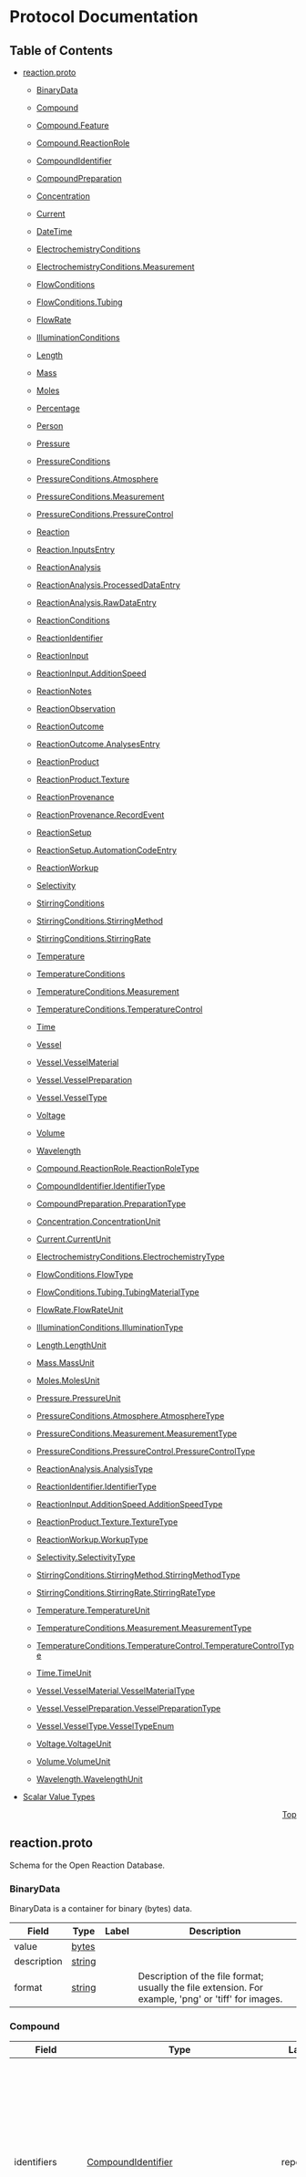 # Protocol Documentation
<a name="top"></a>

## Table of Contents

- [reaction.proto](#reaction.proto)
    - [BinaryData](#ord.BinaryData)
    - [Compound](#ord.Compound)
    - [Compound.Feature](#ord.Compound.Feature)
    - [Compound.ReactionRole](#ord.Compound.ReactionRole)
    - [CompoundIdentifier](#ord.CompoundIdentifier)
    - [CompoundPreparation](#ord.CompoundPreparation)
    - [Concentration](#ord.Concentration)
    - [Current](#ord.Current)
    - [DateTime](#ord.DateTime)
    - [ElectrochemistryConditions](#ord.ElectrochemistryConditions)
    - [ElectrochemistryConditions.Measurement](#ord.ElectrochemistryConditions.Measurement)
    - [FlowConditions](#ord.FlowConditions)
    - [FlowConditions.Tubing](#ord.FlowConditions.Tubing)
    - [FlowRate](#ord.FlowRate)
    - [IlluminationConditions](#ord.IlluminationConditions)
    - [Length](#ord.Length)
    - [Mass](#ord.Mass)
    - [Moles](#ord.Moles)
    - [Percentage](#ord.Percentage)
    - [Person](#ord.Person)
    - [Pressure](#ord.Pressure)
    - [PressureConditions](#ord.PressureConditions)
    - [PressureConditions.Atmosphere](#ord.PressureConditions.Atmosphere)
    - [PressureConditions.Measurement](#ord.PressureConditions.Measurement)
    - [PressureConditions.PressureControl](#ord.PressureConditions.PressureControl)
    - [Reaction](#ord.Reaction)
    - [Reaction.InputsEntry](#ord.Reaction.InputsEntry)
    - [ReactionAnalysis](#ord.ReactionAnalysis)
    - [ReactionAnalysis.ProcessedDataEntry](#ord.ReactionAnalysis.ProcessedDataEntry)
    - [ReactionAnalysis.RawDataEntry](#ord.ReactionAnalysis.RawDataEntry)
    - [ReactionConditions](#ord.ReactionConditions)
    - [ReactionIdentifier](#ord.ReactionIdentifier)
    - [ReactionInput](#ord.ReactionInput)
    - [ReactionInput.AdditionSpeed](#ord.ReactionInput.AdditionSpeed)
    - [ReactionNotes](#ord.ReactionNotes)
    - [ReactionObservation](#ord.ReactionObservation)
    - [ReactionOutcome](#ord.ReactionOutcome)
    - [ReactionOutcome.AnalysesEntry](#ord.ReactionOutcome.AnalysesEntry)
    - [ReactionProduct](#ord.ReactionProduct)
    - [ReactionProduct.Texture](#ord.ReactionProduct.Texture)
    - [ReactionProvenance](#ord.ReactionProvenance)
    - [ReactionProvenance.RecordEvent](#ord.ReactionProvenance.RecordEvent)
    - [ReactionSetup](#ord.ReactionSetup)
    - [ReactionSetup.AutomationCodeEntry](#ord.ReactionSetup.AutomationCodeEntry)
    - [ReactionWorkup](#ord.ReactionWorkup)
    - [Selectivity](#ord.Selectivity)
    - [StirringConditions](#ord.StirringConditions)
    - [StirringConditions.StirringMethod](#ord.StirringConditions.StirringMethod)
    - [StirringConditions.StirringRate](#ord.StirringConditions.StirringRate)
    - [Temperature](#ord.Temperature)
    - [TemperatureConditions](#ord.TemperatureConditions)
    - [TemperatureConditions.Measurement](#ord.TemperatureConditions.Measurement)
    - [TemperatureConditions.TemperatureControl](#ord.TemperatureConditions.TemperatureControl)
    - [Time](#ord.Time)
    - [Vessel](#ord.Vessel)
    - [Vessel.VesselMaterial](#ord.Vessel.VesselMaterial)
    - [Vessel.VesselPreparation](#ord.Vessel.VesselPreparation)
    - [Vessel.VesselType](#ord.Vessel.VesselType)
    - [Voltage](#ord.Voltage)
    - [Volume](#ord.Volume)
    - [Wavelength](#ord.Wavelength)
  
    - [Compound.ReactionRole.ReactionRoleType](#ord.Compound.ReactionRole.ReactionRoleType)
    - [CompoundIdentifier.IdentifierType](#ord.CompoundIdentifier.IdentifierType)
    - [CompoundPreparation.PreparationType](#ord.CompoundPreparation.PreparationType)
    - [Concentration.ConcentrationUnit](#ord.Concentration.ConcentrationUnit)
    - [Current.CurrentUnit](#ord.Current.CurrentUnit)
    - [ElectrochemistryConditions.ElectrochemistryType](#ord.ElectrochemistryConditions.ElectrochemistryType)
    - [FlowConditions.FlowType](#ord.FlowConditions.FlowType)
    - [FlowConditions.Tubing.TubingMaterialType](#ord.FlowConditions.Tubing.TubingMaterialType)
    - [FlowRate.FlowRateUnit](#ord.FlowRate.FlowRateUnit)
    - [IlluminationConditions.IlluminationType](#ord.IlluminationConditions.IlluminationType)
    - [Length.LengthUnit](#ord.Length.LengthUnit)
    - [Mass.MassUnit](#ord.Mass.MassUnit)
    - [Moles.MolesUnit](#ord.Moles.MolesUnit)
    - [Pressure.PressureUnit](#ord.Pressure.PressureUnit)
    - [PressureConditions.Atmosphere.AtmosphereType](#ord.PressureConditions.Atmosphere.AtmosphereType)
    - [PressureConditions.Measurement.MeasurementType](#ord.PressureConditions.Measurement.MeasurementType)
    - [PressureConditions.PressureControl.PressureControlType](#ord.PressureConditions.PressureControl.PressureControlType)
    - [ReactionAnalysis.AnalysisType](#ord.ReactionAnalysis.AnalysisType)
    - [ReactionIdentifier.IdentifierType](#ord.ReactionIdentifier.IdentifierType)
    - [ReactionInput.AdditionSpeed.AdditionSpeedType](#ord.ReactionInput.AdditionSpeed.AdditionSpeedType)
    - [ReactionProduct.Texture.TextureType](#ord.ReactionProduct.Texture.TextureType)
    - [ReactionWorkup.WorkupType](#ord.ReactionWorkup.WorkupType)
    - [Selectivity.SelectivityType](#ord.Selectivity.SelectivityType)
    - [StirringConditions.StirringMethod.StirringMethodType](#ord.StirringConditions.StirringMethod.StirringMethodType)
    - [StirringConditions.StirringRate.StirringRateType](#ord.StirringConditions.StirringRate.StirringRateType)
    - [Temperature.TemperatureUnit](#ord.Temperature.TemperatureUnit)
    - [TemperatureConditions.Measurement.MeasurementType](#ord.TemperatureConditions.Measurement.MeasurementType)
    - [TemperatureConditions.TemperatureControl.TemperatureControlType](#ord.TemperatureConditions.TemperatureControl.TemperatureControlType)
    - [Time.TimeUnit](#ord.Time.TimeUnit)
    - [Vessel.VesselMaterial.VesselMaterialType](#ord.Vessel.VesselMaterial.VesselMaterialType)
    - [Vessel.VesselPreparation.VesselPreparationType](#ord.Vessel.VesselPreparation.VesselPreparationType)
    - [Vessel.VesselType.VesselTypeEnum](#ord.Vessel.VesselType.VesselTypeEnum)
    - [Voltage.VoltageUnit](#ord.Voltage.VoltageUnit)
    - [Volume.VolumeUnit](#ord.Volume.VolumeUnit)
    - [Wavelength.WavelengthUnit](#ord.Wavelength.WavelengthUnit)
  
  
  

- [Scalar Value Types](#scalar-value-types)



<a name="reaction.proto"></a>
<p align="right"><a href="#top">Top</a></p>

## reaction.proto
Schema for the Open Reaction Database.


<a name="ord.BinaryData"></a>

### BinaryData
BinaryData is a container for binary (bytes) data.


| Field | Type | Label | Description |
| ----- | ---- | ----- | ----------- |
| value | [bytes](#bytes) |  |  |
| description | [string](#string) |  |  |
| format | [string](#string) |  | Description of the file format; usually the file extension. For example, &#39;png&#39; or &#39;tiff&#39; for images. |






<a name="ord.Compound"></a>

### Compound



| Field | Type | Label | Description |
| ----- | ---- | ----- | ----------- |
| identifiers | [CompoundIdentifier](#ord.CompoundIdentifier) | repeated | Set of identifiers used to uniquely define this compound. Solutions or mixed compounds should use the NAME identifier and list all constituent compounds in the &#34;components&#34; field. |
| mass | [Mass](#ord.Mass) |  |  |
| moles | [Moles](#ord.Moles) |  |  |
| volume | [Volume](#ord.Volume) |  |  |
| reaction_role | [Compound.ReactionRole.ReactionRoleType](#ord.Compound.ReactionRole.ReactionRoleType) |  |  |
| is_limiting | [bool](#bool) |  | Whether this species was intended to be a limiting reactant. |
| preparation | [CompoundPreparation](#ord.CompoundPreparation) |  |  |
| vendor_source | [string](#string) |  | Name of the vendor or supplier the compound was purchased from. |
| vendor_id | [string](#string) |  | Compound ID in the vendor database or catalog. |
| vendor_lot | [string](#string) |  | Batch/lot identification. |
| features | [Compound.Feature](#ord.Compound.Feature) | repeated |  |






<a name="ord.Compound.Feature"></a>

### Compound.Feature
Compounds can accommodate any number of features. These may include simple
properties of the compound (e.g., molecular weight), heuristic estimates
of physical properties (e.g., ClogP), optimized geometries (e.g., through
DFT), and calculated stereoselectronic descriptors.


| Field | Type | Label | Description |
| ----- | ---- | ----- | ----------- |
| name | [string](#string) |  |  |
| string_value | [string](#string) |  |  |
| float_value | [float](#float) |  |  |
| how_computed | [string](#string) |  |  |






<a name="ord.Compound.ReactionRole"></a>

### Compound.ReactionRole







<a name="ord.CompoundIdentifier"></a>

### CompoundIdentifier
Compound identifiers uniquely define a single (pure) chemical species.
While we encourage the use of SMILES strings, these do not work well in
all cases (e.g., handling tautomerism, axial chirality). Multiple
identifiers may be specified for a single compound to avoid ambiguity.
We discourage chemicals from being defined only by a name. For compounds
that are prepared or isolated as salts, the identifier should include
specification of which salt.


| Field | Type | Label | Description |
| ----- | ---- | ----- | ----------- |
| type | [CompoundIdentifier.IdentifierType](#ord.CompoundIdentifier.IdentifierType) |  |  |
| details | [string](#string) |  |  |
| value | [string](#string) |  |  |
| bytes_value | [bytes](#bytes) |  |  |






<a name="ord.CompoundPreparation"></a>

### CompoundPreparation
Compounds may undergo additional preparation before being used in a
reaction after being received from a supplier or vendor. We encourage
the use of the &#39;preparation&#39; enum when possible, even if the description
is an oversimplification of the full procedure, which can be described
in the &#39;details&#39; field.


| Field | Type | Label | Description |
| ----- | ---- | ----- | ----------- |
| type | [CompoundPreparation.PreparationType](#ord.CompoundPreparation.PreparationType) |  |  |
| details | [string](#string) |  | Full description of how the received compound was prepared. |






<a name="ord.Concentration"></a>

### Concentration



| Field | Type | Label | Description |
| ----- | ---- | ----- | ----------- |
| value | [float](#float) |  |  |
| precision | [float](#float) |  | Precision of the measurement (with the same units as `value`). |
| units | [Concentration.ConcentrationUnit](#ord.Concentration.ConcentrationUnit) |  |  |






<a name="ord.Current"></a>

### Current



| Field | Type | Label | Description |
| ----- | ---- | ----- | ----------- |
| value | [float](#float) |  |  |
| precision | [float](#float) |  | Precision of the measurement (with the same units as `value`). |
| units | [Current.CurrentUnit](#ord.Current.CurrentUnit) |  |  |






<a name="ord.DateTime"></a>

### DateTime
TODO(ccoley): If we want the DateTime to be a string that we parse as
needed, should it simply be &#34;string datetime&#34; when used? Or is there any 
benefit to having a separate message type that could be changed in the 
future if needed?


| Field | Type | Label | Description |
| ----- | ---- | ----- | ----------- |
| value | [string](#string) |  |  |






<a name="ord.ElectrochemistryConditions"></a>

### ElectrochemistryConditions



| Field | Type | Label | Description |
| ----- | ---- | ----- | ----------- |
| type | [ElectrochemistryConditions.ElectrochemistryType](#ord.ElectrochemistryConditions.ElectrochemistryType) |  |  |
| details | [string](#string) |  |  |
| current | [Current](#ord.Current) |  |  |
| voltage | [Voltage](#ord.Voltage) |  |  |
| anode_material | [string](#string) |  |  |
| cathode_material | [string](#string) |  |  |
| electrode_separation | [Length](#ord.Length) |  |  |
| measurements | [ElectrochemistryConditions.Measurement](#ord.ElectrochemistryConditions.Measurement) | repeated |  |






<a name="ord.ElectrochemistryConditions.Measurement"></a>

### ElectrochemistryConditions.Measurement



| Field | Type | Label | Description |
| ----- | ---- | ----- | ----------- |
| time | [Time](#ord.Time) |  |  |
| current | [Current](#ord.Current) |  |  |
| voltage | [Voltage](#ord.Voltage) |  |  |






<a name="ord.FlowConditions"></a>

### FlowConditions



| Field | Type | Label | Description |
| ----- | ---- | ----- | ----------- |
| type | [FlowConditions.FlowType](#ord.FlowConditions.FlowType) |  |  |
| details | [string](#string) |  |  |
| pump_type | [string](#string) |  |  |
| tubing | [FlowConditions.Tubing](#ord.FlowConditions.Tubing) |  |  |






<a name="ord.FlowConditions.Tubing"></a>

### FlowConditions.Tubing



| Field | Type | Label | Description |
| ----- | ---- | ----- | ----------- |
| type | [FlowConditions.Tubing.TubingMaterialType](#ord.FlowConditions.Tubing.TubingMaterialType) |  |  |
| details | [string](#string) |  |  |
| diameter | [Length](#ord.Length) |  |  |






<a name="ord.FlowRate"></a>

### FlowRate



| Field | Type | Label | Description |
| ----- | ---- | ----- | ----------- |
| value | [float](#float) |  |  |
| precision | [float](#float) |  | Precision of the measurement (with the same units as `value`). |
| units | [FlowRate.FlowRateUnit](#ord.FlowRate.FlowRateUnit) |  |  |






<a name="ord.IlluminationConditions"></a>

### IlluminationConditions



| Field | Type | Label | Description |
| ----- | ---- | ----- | ----------- |
| type | [IlluminationConditions.IlluminationType](#ord.IlluminationConditions.IlluminationType) |  |  |
| details | [string](#string) |  |  |
| peak_wavelength | [Wavelength](#ord.Wavelength) |  |  |
| color | [string](#string) |  |  |
| distance_to_vessel | [Length](#ord.Length) |  |  |






<a name="ord.Length"></a>

### Length



| Field | Type | Label | Description |
| ----- | ---- | ----- | ----------- |
| value | [float](#float) |  |  |
| precision | [float](#float) |  | Precision of the measurement (with the same units as `value`). |
| units | [Length.LengthUnit](#ord.Length.LengthUnit) |  |  |






<a name="ord.Mass"></a>

### Mass



| Field | Type | Label | Description |
| ----- | ---- | ----- | ----------- |
| value | [float](#float) |  |  |
| precision | [float](#float) |  | Precision of the measurement (with the same units as `value`). |
| units | [Mass.MassUnit](#ord.Mass.MassUnit) |  |  |






<a name="ord.Moles"></a>

### Moles



| Field | Type | Label | Description |
| ----- | ---- | ----- | ----------- |
| value | [float](#float) |  |  |
| precision | [float](#float) |  | Precision of the measurement (with the same units as `value`). |
| units | [Moles.MolesUnit](#ord.Moles.MolesUnit) |  |  |






<a name="ord.Percentage"></a>

### Percentage
Used for things like conversion and yield.


| Field | Type | Label | Description |
| ----- | ---- | ----- | ----------- |
| value | [float](#float) |  |  |
| precision | [float](#float) |  | Precision of the measurement (with the same units as `value`). |






<a name="ord.Person"></a>

### Person



| Field | Type | Label | Description |
| ----- | ---- | ----- | ----------- |
| username | [string](#string) |  |  |
| name | [string](#string) |  |  |
| orcid | [string](#string) |  |  |
| organization | [string](#string) |  |  |






<a name="ord.Pressure"></a>

### Pressure



| Field | Type | Label | Description |
| ----- | ---- | ----- | ----------- |
| value | [float](#float) |  |  |
| precision | [float](#float) |  | Precision of the measurement (with the same units as `value`). |
| units | [Pressure.PressureUnit](#ord.Pressure.PressureUnit) |  |  |






<a name="ord.PressureConditions"></a>

### PressureConditions



| Field | Type | Label | Description |
| ----- | ---- | ----- | ----------- |
| type | [PressureConditions.PressureControl.PressureControlType](#ord.PressureConditions.PressureControl.PressureControlType) |  |  |
| details | [string](#string) |  |  |
| setpoint | [Pressure](#ord.Pressure) |  |  |
| atmosphere | [PressureConditions.Atmosphere.AtmosphereType](#ord.PressureConditions.Atmosphere.AtmosphereType) |  |  |
| atmosphere_details | [string](#string) |  |  |
| measurements | [PressureConditions.Measurement](#ord.PressureConditions.Measurement) | repeated |  |






<a name="ord.PressureConditions.Atmosphere"></a>

### PressureConditions.Atmosphere







<a name="ord.PressureConditions.Measurement"></a>

### PressureConditions.Measurement



| Field | Type | Label | Description |
| ----- | ---- | ----- | ----------- |
| type | [PressureConditions.Measurement.MeasurementType](#ord.PressureConditions.Measurement.MeasurementType) |  |  |
| details | [string](#string) |  |  |
| time | [Time](#ord.Time) |  |  |
| pressure | [Pressure](#ord.Pressure) |  |  |






<a name="ord.PressureConditions.PressureControl"></a>

### PressureConditions.PressureControl







<a name="ord.Reaction"></a>

### Reaction
Throughout this schema, we introduce enums to encourage consistency in
nomenclature and to avoid unnecessary downstream data processing that would
otherwise be required to consolidate equivalent entries. However, we do
not wish to restrict what users are able to specify if their synthesis
does not fit cleanly into a pre-existing enum field. For that reason, many
enums contain a CUSTOM field, which must be accompanied by setting the
&#39;details&#39; field (or &#39;&lt;field_name&gt;_details&#39;, where appropriate).

NOTE(kearnes): In many places, we deliberately violate the style guide for
enums by nesting instead of prefixing; this is not done lightly. The primary
consideration is API consistency and the ability to use unqualified strings
as enum values. For instance, we want &#39;CUSTOM&#39; to be a valid value for all
enums that support custom types.


| Field | Type | Label | Description |
| ----- | ---- | ----- | ----------- |
| identifiers | [ReactionIdentifier](#ord.ReactionIdentifier) | repeated |  |
| inputs | [Reaction.InputsEntry](#ord.Reaction.InputsEntry) | repeated | List of pure substances or mixtures that were added to the reaction vessel. This is a map, not a repeated, to simplify reaction templating through the use of keys. String keys are simple descriptions and are present only for convenience. |
| setup | [ReactionSetup](#ord.ReactionSetup) |  |  |
| conditions | [ReactionConditions](#ord.ReactionConditions) |  |  |
| notes | [ReactionNotes](#ord.ReactionNotes) |  | Reaction notes largely pertain to safety considerations. |
| observations | [ReactionObservation](#ord.ReactionObservation) | repeated |  |
| workup | [ReactionWorkup](#ord.ReactionWorkup) | repeated | Workup steps are listed in the order they are performed. |
| outcomes | [ReactionOutcome](#ord.ReactionOutcome) | repeated |  |
| provenance | [ReactionProvenance](#ord.ReactionProvenance) |  |  |






<a name="ord.Reaction.InputsEntry"></a>

### Reaction.InputsEntry



| Field | Type | Label | Description |
| ----- | ---- | ----- | ----------- |
| key | [string](#string) |  |  |
| value | [ReactionInput](#ord.ReactionInput) |  |  |






<a name="ord.ReactionAnalysis"></a>

### ReactionAnalysis



| Field | Type | Label | Description |
| ----- | ---- | ----- | ----------- |
| type | [ReactionAnalysis.AnalysisType](#ord.ReactionAnalysis.AnalysisType) |  |  |
| details | [string](#string) |  | Any details about analysis (e.g., NMR type, columns, gradients, conditions) |
| processed_data | [ReactionAnalysis.ProcessedDataEntry](#ord.ReactionAnalysis.ProcessedDataEntry) | repeated | Data files (processed or annotated). |
| raw_data | [ReactionAnalysis.RawDataEntry](#ord.ReactionAnalysis.RawDataEntry) | repeated | Data files (raw) obtained directly from the instrument |
| instrument_manufacturer | [string](#string) |  |  |
| instrument_last_calibrated | [DateTime](#ord.DateTime) |  |  |






<a name="ord.ReactionAnalysis.ProcessedDataEntry"></a>

### ReactionAnalysis.ProcessedDataEntry



| Field | Type | Label | Description |
| ----- | ---- | ----- | ----------- |
| key | [string](#string) |  |  |
| value | [BinaryData](#ord.BinaryData) |  |  |






<a name="ord.ReactionAnalysis.RawDataEntry"></a>

### ReactionAnalysis.RawDataEntry



| Field | Type | Label | Description |
| ----- | ---- | ----- | ----------- |
| key | [string](#string) |  |  |
| value | [BinaryData](#ord.BinaryData) |  |  |






<a name="ord.ReactionConditions"></a>

### ReactionConditions



| Field | Type | Label | Description |
| ----- | ---- | ----- | ----------- |
| temperature | [TemperatureConditions](#ord.TemperatureConditions) |  |  |
| pressure | [PressureConditions](#ord.PressureConditions) |  |  |
| stirring | [StirringConditions](#ord.StirringConditions) |  |  |
| illumination | [IlluminationConditions](#ord.IlluminationConditions) |  |  |
| electrochemistry | [ElectrochemistryConditions](#ord.ElectrochemistryConditions) |  |  |
| flow | [FlowConditions](#ord.FlowConditions) |  |  |
| reflux | [bool](#bool) |  |  |
| pH | [float](#float) |  |  |
| conditions_are_dynamic | [bool](#bool) |  | Boolean to describe whether the conditions cannot be represented by the static, single-step schema. |
| details | [string](#string) |  | A catch-all string field for providing more information about the conditions (e.g., multiple stages) |






<a name="ord.ReactionIdentifier"></a>

### ReactionIdentifier
Reaction identifiers define descriptions of the overall reaction.
While we encourage the use of SMILES strings, these do not work well in
all cases. The &lt;reaction_smiles&gt; field should be able to be derived
from the information present in the ReactionInput and ReactionOutcome
fields of any Reaction message.


| Field | Type | Label | Description |
| ----- | ---- | ----- | ----------- |
| type | [ReactionIdentifier.IdentifierType](#ord.ReactionIdentifier.IdentifierType) |  |  |
| details | [string](#string) |  |  |
| value | [string](#string) |  |  |
| bytes_value | [bytes](#bytes) |  |  |






<a name="ord.ReactionInput"></a>

### ReactionInput



| Field | Type | Label | Description |
| ----- | ---- | ----- | ----------- |
| components | [Compound](#ord.Compound) | repeated | We use the components field for pure substances and mixtures.

For example, suppose we are adding 3 mL of a 4 M solution of NaOH in water.

input { description: &#34;3 mL of 4M NaOH solution in water&#34; components: [ { identifiers: [ {type: IDENTIFIER_SMILES, value: &#34;O&#34;}, {type: IDENTIFIER_NAME, value: &#34;water&#34;} ] amount: { volume: {value: 3, units: MILLILITER} } } components: [ { identifiers: [ {type: IDENTIFIER_SMILES, value: &#34;[Na&#43;].[OH-]&#34;}, {type: IDENTIFIER_NAME, value: &#34;sodium hydroxide&#34;} ] amount { moles: {value: 12, units: MILLIMOLES} } } ] } |
| addition_order | [int32](#int32) |  | Used to define order of addition. ReactionInputs with the same addition_order were added simultaneously. One ReactionInput with a lower addition_order than another was added earlier in the procedure. This field is 1-indexed. |
| addition_time | [Time](#ord.Time) |  | When the addition event took place in terms of the reaction time (or, in the case of flow chemistry, the residence time). |
| addition_speed | [ReactionInput.AdditionSpeed.AdditionSpeedType](#ord.ReactionInput.AdditionSpeed.AdditionSpeedType) |  | The qualitative rate of addition. |
| addition_duration | [Time](#ord.Time) |  | Quantitatively, how long addition took |
| flow_rate | [FlowRate](#ord.FlowRate) |  | For continuous synthesis, we instead specify a flow rate. |






<a name="ord.ReactionInput.AdditionSpeed"></a>

### ReactionInput.AdditionSpeed







<a name="ord.ReactionNotes"></a>

### ReactionNotes



| Field | Type | Label | Description |
| ----- | ---- | ----- | ----------- |
| is_heterogeneous | [bool](#bool) |  | Equivalent to &#34;not single phase&#34;. |
| is_exothermic | [bool](#bool) |  | Qualitative exothermicity (primarily for safety). |
| is_offgasses | [bool](#bool) |  | Qualitative offgassing (primarily for safety). |
| is_sensitive_to_moisture | [bool](#bool) |  |  |
| is_sensitive_to_oxygen | [bool](#bool) |  |  |
| is_sensitive_to_light | [bool](#bool) |  |  |
| safety_notes | [string](#string) |  |  |
| procedure_details | [string](#string) |  | Overflow field for full procedure details |






<a name="ord.ReactionObservation"></a>

### ReactionObservation



| Field | Type | Label | Description |
| ----- | ---- | ----- | ----------- |
| time | [Time](#ord.Time) |  |  |
| comment | [string](#string) |  | e.g. what color is the reaction? |
| image | [BinaryData](#ord.BinaryData) |  |  |






<a name="ord.ReactionOutcome"></a>

### ReactionOutcome
The outcomes of a reaction describe the conversion, yield, and/or other
analyses of the resulting product mixture after workup step(s). Each
outcome is associated with a reaction/residence time. To allow for
one Reaction message to contain the results of a full kinetic profiling
experiment, this is a repeated field of the Reaction message.

It is the parent message for product characterization and any analytical
data.


| Field | Type | Label | Description |
| ----- | ---- | ----- | ----------- |
| reaction_time | [Time](#ord.Time) |  | Reaction time (for flow, equivalent to residence time or spacetime). |
| conversion | [Percentage](#ord.Percentage) |  | Conversion with respect to the limiting reactant. |
| products | [ReactionProduct](#ord.ReactionProduct) | repeated |  |
| analyses | [ReactionOutcome.AnalysesEntry](#ord.ReactionOutcome.AnalysesEntry) | repeated | Analyses are stored in a map to associate each with a unique key. The key is cross-referenced in ReactionProduct messages to indicate which analyses were used to derive which performance values/metrics. The string used for the key carries no meaning outside of this cross-referencing. |






<a name="ord.ReactionOutcome.AnalysesEntry"></a>

### ReactionOutcome.AnalysesEntry



| Field | Type | Label | Description |
| ----- | ---- | ----- | ----------- |
| key | [string](#string) |  |  |
| value | [ReactionAnalysis](#ord.ReactionAnalysis) |  |  |






<a name="ord.ReactionProduct"></a>

### ReactionProduct



| Field | Type | Label | Description |
| ----- | ---- | ----- | ----------- |
| compound | [Compound](#ord.Compound) |  |  |
| is_desired_product | [bool](#bool) |  |  |
| compound_yield | [Percentage](#ord.Percentage) |  |  |
| purity | [Percentage](#ord.Percentage) |  |  |
| selectivity | [Selectivity](#ord.Selectivity) |  |  |
| analysis_identity | [string](#string) | repeated | Key(s) of the analysis used to confirm identity. |
| analysis_yield | [string](#string) | repeated | Key(s) of the analysis used to assess yield. |
| analysis_purity | [string](#string) | repeated | Key(s) of the analysis used to assess purity. |
| analysis_selectivity | [string](#string) | repeated | Key(s) of the analysis used to assess selectivity |
| isolated_color | [string](#string) |  | TODO(ccoley): How to allow specification of the state of matter of the purified compound? For example, &#34;___ was recovered as a white powder in x% yield (y.z mg)&#34;. Or oils, crystal texture, etc. This is only relevant for compounds that are isolated. TODO(kearnes): Should this be an Observation message? |
| texture | [ReactionProduct.Texture.TextureType](#ord.ReactionProduct.Texture.TextureType) |  |  |
| texture_details | [string](#string) |  |  |






<a name="ord.ReactionProduct.Texture"></a>

### ReactionProduct.Texture







<a name="ord.ReactionProvenance"></a>

### ReactionProvenance



| Field | Type | Label | Description |
| ----- | ---- | ----- | ----------- |
| experimenter | [Person](#ord.Person) |  |  |
| city | [string](#string) |  |  |
| experiment_start | [DateTime](#ord.DateTime) |  |  |
| doi | [string](#string) |  |  |
| patent | [string](#string) |  |  |
| publication_url | [string](#string) |  |  |
| record_created | [ReactionProvenance.RecordEvent](#ord.ReactionProvenance.RecordEvent) |  |  |
| record_modified | [ReactionProvenance.RecordEvent](#ord.ReactionProvenance.RecordEvent) | repeated |  |
| record_id | [string](#string) |  | TODO(ccoley): is it useful to create a unique ID field that the centralized database can write to? (I know uniqueness is not enforceable) |






<a name="ord.ReactionProvenance.RecordEvent"></a>

### ReactionProvenance.RecordEvent
Metadata for the public database.


| Field | Type | Label | Description |
| ----- | ---- | ----- | ----------- |
| time | [DateTime](#ord.DateTime) |  |  |
| person | [Person](#ord.Person) |  |  |
| details | [string](#string) |  |  |






<a name="ord.ReactionSetup"></a>

### ReactionSetup



| Field | Type | Label | Description |
| ----- | ---- | ----- | ----------- |
| vessel | [Vessel](#ord.Vessel) |  |  |
| is_automated | [bool](#bool) |  | Specification of automated protocols. |
| automation_platform | [string](#string) |  | Automated platform name, brand, or model number. |
| automation_code | [ReactionSetup.AutomationCodeEntry](#ord.ReactionSetup.AutomationCodeEntry) | repeated | Raw automation code or synthetic recipe definition. |






<a name="ord.ReactionSetup.AutomationCodeEntry"></a>

### ReactionSetup.AutomationCodeEntry



| Field | Type | Label | Description |
| ----- | ---- | ----- | ----------- |
| key | [string](#string) |  |  |
| value | [BinaryData](#ord.BinaryData) |  |  |






<a name="ord.ReactionWorkup"></a>

### ReactionWorkup



| Field | Type | Label | Description |
| ----- | ---- | ----- | ----------- |
| type | [ReactionWorkup.WorkupType](#ord.ReactionWorkup.WorkupType) |  |  |
| details | [string](#string) |  |  |
| duration | [Time](#ord.Time) |  |  |
| components | [Compound](#ord.Compound) | repeated |  |
| temperature | [TemperatureConditions](#ord.TemperatureConditions) |  |  |
| keep_phase | [string](#string) |  |  |
| stirring | [StirringConditions](#ord.StirringConditions) |  |  |
| target_ph | [float](#float) |  |  |






<a name="ord.Selectivity"></a>

### Selectivity



| Field | Type | Label | Description |
| ----- | ---- | ----- | ----------- |
| type | [Selectivity.SelectivityType](#ord.Selectivity.SelectivityType) |  |  |
| details | [string](#string) |  |  |
| value | [float](#float) |  |  |
| precision | [float](#float) |  | TODO(kearnes): What does precision mean in this context? |






<a name="ord.StirringConditions"></a>

### StirringConditions



| Field | Type | Label | Description |
| ----- | ---- | ----- | ----------- |
| type | [StirringConditions.StirringMethod.StirringMethodType](#ord.StirringConditions.StirringMethod.StirringMethodType) |  |  |
| details | [string](#string) |  |  |
| rate | [StirringConditions.StirringRate.StirringRateType](#ord.StirringConditions.StirringRate.StirringRateType) |  |  |
| rpm | [int32](#int32) |  |  |






<a name="ord.StirringConditions.StirringMethod"></a>

### StirringConditions.StirringMethod







<a name="ord.StirringConditions.StirringRate"></a>

### StirringConditions.StirringRate







<a name="ord.Temperature"></a>

### Temperature



| Field | Type | Label | Description |
| ----- | ---- | ----- | ----------- |
| value | [float](#float) |  |  |
| precision | [float](#float) |  | Precision of the measurement (with the same units as `value`). |
| units | [Temperature.TemperatureUnit](#ord.Temperature.TemperatureUnit) |  |  |






<a name="ord.TemperatureConditions"></a>

### TemperatureConditions



| Field | Type | Label | Description |
| ----- | ---- | ----- | ----------- |
| type | [TemperatureConditions.TemperatureControl.TemperatureControlType](#ord.TemperatureConditions.TemperatureControl.TemperatureControlType) |  |  |
| details | [string](#string) |  |  |
| setpoint | [Temperature](#ord.Temperature) |  |  |
| measurements | [TemperatureConditions.Measurement](#ord.TemperatureConditions.Measurement) | repeated |  |






<a name="ord.TemperatureConditions.Measurement"></a>

### TemperatureConditions.Measurement



| Field | Type | Label | Description |
| ----- | ---- | ----- | ----------- |
| type | [TemperatureConditions.Measurement.MeasurementType](#ord.TemperatureConditions.Measurement.MeasurementType) |  |  |
| details | [string](#string) |  |  |
| time | [Time](#ord.Time) |  |  |
| temperature | [Temperature](#ord.Temperature) |  |  |






<a name="ord.TemperatureConditions.TemperatureControl"></a>

### TemperatureConditions.TemperatureControl







<a name="ord.Time"></a>

### Time
To allow users to describe synthetic processes in whatever units they find
most natural, we define a fixed list of allowable units for each measurement
type. Upon submission to a centralized database, or using a validation and
canonicalization script, we will convert all values to the default units
(the first nonzero item in each enum).

Each message also contains a `precision` field, which specifies the precision
of the measurement in the same units as the measurement itself. Often the
precision will be the standard deviation from an instrument calibration.


| Field | Type | Label | Description |
| ----- | ---- | ----- | ----------- |
| value | [float](#float) |  |  |
| precision | [float](#float) |  | Precision of the measurement (with the same units as `value`). |
| units | [Time.TimeUnit](#ord.Time.TimeUnit) |  |  |






<a name="ord.Vessel"></a>

### Vessel



| Field | Type | Label | Description |
| ----- | ---- | ----- | ----------- |
| type | [Vessel.VesselType.VesselTypeEnum](#ord.Vessel.VesselType.VesselTypeEnum) |  |  |
| details | [string](#string) |  |  |
| material | [Vessel.VesselMaterial.VesselMaterialType](#ord.Vessel.VesselMaterial.VesselMaterialType) |  |  |
| material_details | [string](#string) |  |  |
| preparation | [Vessel.VesselPreparation.VesselPreparationType](#ord.Vessel.VesselPreparation.VesselPreparationType) |  |  |
| preparation_details | [string](#string) |  |  |
| volume | [Volume](#ord.Volume) |  | Size (volume) of the vessel. |






<a name="ord.Vessel.VesselMaterial"></a>

### Vessel.VesselMaterial







<a name="ord.Vessel.VesselPreparation"></a>

### Vessel.VesselPreparation







<a name="ord.Vessel.VesselType"></a>

### Vessel.VesselType







<a name="ord.Voltage"></a>

### Voltage



| Field | Type | Label | Description |
| ----- | ---- | ----- | ----------- |
| value | [float](#float) |  |  |
| precision | [float](#float) |  | Precision of the measurement (with the same units as `value`). |
| units | [Voltage.VoltageUnit](#ord.Voltage.VoltageUnit) |  |  |






<a name="ord.Volume"></a>

### Volume



| Field | Type | Label | Description |
| ----- | ---- | ----- | ----------- |
| value | [float](#float) |  |  |
| precision | [float](#float) |  | Precision of the measurement (with the same units as `value`). |
| units | [Volume.VolumeUnit](#ord.Volume.VolumeUnit) |  |  |






<a name="ord.Wavelength"></a>

### Wavelength



| Field | Type | Label | Description |
| ----- | ---- | ----- | ----------- |
| value | [float](#float) |  |  |
| precision | [float](#float) |  | Precision of the measurement (with the same units as `value`). |
| units | [Wavelength.WavelengthUnit](#ord.Wavelength.WavelengthUnit) |  |  |





 


<a name="ord.Compound.ReactionRole.ReactionRoleType"></a>

### Compound.ReactionRole.ReactionRoleType


| Name | Number | Description |
| ---- | ------ | ----------- |
| UNSPECIFIED | 0 |  |
| REACTANT | 1 | TODO(ccoley): Do we want to use the definition of a reactant aligned with Reaxys, or say that any species that contributes heavy atoms to a desired product is a reactant? This field might be kind of a throwaway anyway... |
| REAGENT | 2 |  |
| SOLVENT | 3 |  |
| CATALYST | 4 |  |
| WORKUP | 5 |  |



<a name="ord.CompoundIdentifier.IdentifierType"></a>

### CompoundIdentifier.IdentifierType


| Name | Number | Description |
| ---- | ------ | ----------- |
| UNSPECIFIED | 0 |  |
| CUSTOM | 1 |  |
| SMILES | 2 | Simplified molecular-input line-entry system. |
| INCHI | 3 | IUPAC International Chemical Identifier. |
| MOLFILE | 4 | MDL Molfile V3000. |
| IUPAC_NAME | 5 | Chemical name following IUPAC nomenclature recommendations. |
| NAME | 6 | Any accepted common name, trade name, etc. |
| CAS_NUMBER | 7 | Chemical Abstracts Service Registry Number (with hyphens). |
| PUBCHEM_CID | 8 | PubChem Compound ID number. |
| CHEMSPIDER_ID | 9 | ChemSpider ID number. |
| CXSMILES | 10 | ChemAxon extended SMILES |
| INCHI_KEY | 11 | IUPAC International Chemical Identifier key |
| XYZ | 12 | XYZ molecule file |
| UNIPROT_ID | 13 | UniProt ID (for enzymes) |
| PDB_ID | 14 | Protein data bank ID (for enzymes) |
| RDKIT_BINARY | 15 | RDKit binary format (for fast loading) |



<a name="ord.CompoundPreparation.PreparationType"></a>

### CompoundPreparation.PreparationType


| Name | Number | Description |
| ---- | ------ | ----------- |
| UNSPECIFIED | 0 |  |
| CUSTOM | 1 |  |
| NONE | 2 | Compound used as received. |
| REPURIFIED | 3 | Compound repurified (e.g., recrystallized). |
| SPARGED | 4 | Compound sparged, most likely to be the case with solvents. |
| DRIED | 5 | Moisture removed, e.g., using molecular sieves. |
| SYNTHESIZED | 6 | Compound synthesized in-house |



<a name="ord.Concentration.ConcentrationUnit"></a>

### Concentration.ConcentrationUnit


| Name | Number | Description |
| ---- | ------ | ----------- |
| UNSPECIFIED | 0 |  |
| MOLAR | 1 |  |
| MILLIMOLAR | 2 |  |
| MICROMOLAR | 3 |  |



<a name="ord.Current.CurrentUnit"></a>

### Current.CurrentUnit


| Name | Number | Description |
| ---- | ------ | ----------- |
| UNSPECIFIED | 0 |  |
| AMPERE | 1 |  |
| MILLIAMPERE | 2 |  |



<a name="ord.ElectrochemistryConditions.ElectrochemistryType"></a>

### ElectrochemistryConditions.ElectrochemistryType


| Name | Number | Description |
| ---- | ------ | ----------- |
| UNSPECIFIED | 0 |  |
| CUSTOM | 1 |  |
| CONSTANT_CURRENT | 2 |  |
| CONSTANT_VOLTAGE | 3 |  |



<a name="ord.FlowConditions.FlowType"></a>

### FlowConditions.FlowType


| Name | Number | Description |
| ---- | ------ | ----------- |
| UNSPECIFIED | 0 |  |
| CUSTOM | 1 |  |
| PLUG_FLOW_REACTOR | 2 |  |
| CONTINUOUS_STIRRED_TANK_REACTOR | 3 |  |
| PACKED_BED_REACTOR | 4 |  |



<a name="ord.FlowConditions.Tubing.TubingMaterialType"></a>

### FlowConditions.Tubing.TubingMaterialType


| Name | Number | Description |
| ---- | ------ | ----------- |
| UNSPECIFIED | 0 |  |
| CUSTOM | 1 |  |
| STEEL | 2 |  |
| COPPER | 3 |  |
| PFA | 4 |  |
| FEP | 5 |  |
| TEFLONAF | 6 |  |
| PTFE | 7 |  |
| GLASS | 8 |  |
| QUARTZ | 9 |  |
| SILICON | 10 | e.g., a chip-based microreactor |
| PDMS | 11 |  |



<a name="ord.FlowRate.FlowRateUnit"></a>

### FlowRate.FlowRateUnit


| Name | Number | Description |
| ---- | ------ | ----------- |
| UNSPECIFIED | 0 |  |
| MICROLITER_PER_MINUTE | 1 |  |
| MICROLITER_PER_SECOND | 2 |  |
| MILLILITER_PER_MINUTE | 3 |  |
| MILLILITER_PER_SECOND | 4 |  |
| MICROLITER_PER_HOUR | 5 |  |



<a name="ord.IlluminationConditions.IlluminationType"></a>

### IlluminationConditions.IlluminationType


| Name | Number | Description |
| ---- | ------ | ----------- |
| UNSPECIFIED | 0 |  |
| CUSTOM | 1 |  |
| AMBIENT | 2 |  |
| DARK | 3 |  |
| LED | 4 |  |
| HALOGEN_LAMP | 5 |  |
| DEUTERIUM_LAMP | 6 |  |
| SOLAR_SIMULATOR | 7 |  |
| BROAD_SPECTRUM | 8 |  |



<a name="ord.Length.LengthUnit"></a>

### Length.LengthUnit


| Name | Number | Description |
| ---- | ------ | ----------- |
| UNSPECIFIED | 0 |  |
| CENTIMETER | 1 |  |
| MILLIMETER | 2 |  |
| METER | 3 |  |
| INCH | 4 |  |
| FOOT | 5 |  |



<a name="ord.Mass.MassUnit"></a>

### Mass.MassUnit


| Name | Number | Description |
| ---- | ------ | ----------- |
| UNSPECIFIED | 0 |  |
| GRAM | 1 |  |
| MILLIGRAM | 2 |  |
| MICROGRAM | 3 |  |
| KILOGRAM | 4 |  |



<a name="ord.Moles.MolesUnit"></a>

### Moles.MolesUnit


| Name | Number | Description |
| ---- | ------ | ----------- |
| UNSPECIFIED | 0 |  |
| MOLES | 1 |  |
| MILLIMOLES | 2 |  |
| MICROMOLES | 3 |  |
| NANOMOLES | 4 |  |



<a name="ord.Pressure.PressureUnit"></a>

### Pressure.PressureUnit


| Name | Number | Description |
| ---- | ------ | ----------- |
| UNSPECIFIED | 0 |  |
| BAR | 1 |  |
| ATMOSPHERE | 2 |  |
| PSI | 3 |  |
| KPSI | 4 |  |
| PASCAL | 5 |  |
| KILOPASCAL | 6 |  |



<a name="ord.PressureConditions.Atmosphere.AtmosphereType"></a>

### PressureConditions.Atmosphere.AtmosphereType


| Name | Number | Description |
| ---- | ------ | ----------- |
| UNSPECIFIED | 0 |  |
| CUSTOM | 1 |  |
| AIR | 2 |  |
| NITROGEN | 3 |  |
| ARGON | 4 |  |
| OXYGEN | 5 |  |
| HYDROGEN | 6 |  |



<a name="ord.PressureConditions.Measurement.MeasurementType"></a>

### PressureConditions.Measurement.MeasurementType
TODO(ccoley) get input on how to expand this enum, among others

| Name | Number | Description |
| ---- | ------ | ----------- |
| UNSPECIFIED | 0 |  |
| CUSTOM | 1 |  |
| PRESSURE_TRANSDUCER | 2 |  |



<a name="ord.PressureConditions.PressureControl.PressureControlType"></a>

### PressureConditions.PressureControl.PressureControlType


| Name | Number | Description |
| ---- | ------ | ----------- |
| UNSPECIFIED | 0 |  |
| CUSTOM | 1 |  |
| AMBIENT | 2 |  |
| BALLOON | 3 |  |
| SEALED | 4 | Fully sealed vessel (e.g., microwave vial). |
| SEPTUM_WITH_NEEDLE | 5 | Slight positive pressure maintained |
| RELEASEVALVE | 6 |  |
| BPR | 7 | Back pressure regulator, as used in flow synthesis. |



<a name="ord.ReactionAnalysis.AnalysisType"></a>

### ReactionAnalysis.AnalysisType
TODO(ccoley): Solicit more feedback from experimentalists

| Name | Number | Description |
| ---- | ------ | ----------- |
| UNSPECIFIED | 0 |  |
| CUSTOM | 1 |  |
| LC | 2 | Liquid chromatography. |
| GC | 3 | Gas chromatography. |
| IR | 4 | Infrared spectroscopy. |
| NMR | 5 | NMR spectroscopy. |
| MP | 6 | Melting point characterization. |
| UV | 7 | Ultraviolet spectroscopy. |
| TLC | 8 | Thin-layer chromatography. |
| MS | 9 | Mass spectrometry. |
| HRMS | 10 | High resolution mass spectrometry. |
| MSMS | 11 | Two-dimensional mass spectrometry. |
| WEIGHT | 12 | Weight of an isolated compound. |
| LCMS | 13 | Combined LC/MS. |
| GCMS | 14 | Combined GC/MS. |
| ELSD | 15 | Evaporative light scattering detector. |
| CD | 16 | Circular Dichroism. |
| SFC | 17 | Supercritical fluid chromatography. |



<a name="ord.ReactionIdentifier.IdentifierType"></a>

### ReactionIdentifier.IdentifierType
Possible identifier types are listed in an enum for extensibility

| Name | Number | Description |
| ---- | ------ | ----------- |
| UNSPECIFIED | 0 |  |
| CUSTOM | 1 |  |
| REACTION_SMILES | 2 |  |
| ATOM_MAPPED_SMILES | 3 |  |
| RINCHI | 4 | Reaction InChI. |
| NAME | 5 | Named reaction or reaction category. |
| RDKIT_BINARY | 6 | RDKit binary format (for fast loading). |



<a name="ord.ReactionInput.AdditionSpeed.AdditionSpeedType"></a>

### ReactionInput.AdditionSpeed.AdditionSpeedType


| Name | Number | Description |
| ---- | ------ | ----------- |
| UNSPECIFIED | 0 | Unspecified. |
| ALL_AT_ONCE | 1 |  |
| FAST | 2 |  |
| SLOW | 3 |  |
| DROPWISE | 4 |  |
| CONTINUOUS | 5 |  |



<a name="ord.ReactionProduct.Texture.TextureType"></a>

### ReactionProduct.Texture.TextureType


| Name | Number | Description |
| ---- | ------ | ----------- |
| UNSPECIFIED | 0 |  |
| CUSTOM | 1 |  |
| POWDER | 2 |  |
| CRYSTAL | 3 |  |
| OIL | 4 |  |



<a name="ord.ReactionWorkup.WorkupType"></a>

### ReactionWorkup.WorkupType


| Name | Number | Description |
| ---- | ------ | ----------- |
| UNSPECIFIED | 0 |  |
| CUSTOM | 1 |  |
| ADDITION | 2 | Addition (quench, dilution, extraction solvent, etc.) Specify composition/amount in &#34;components&#34;. |
| TEMPERATURE | 3 | Change of temperature. Specify conditions in &#34;temperature&#34;. |
| CONCENTRATION | 4 | Concentration step, often using a rotovap. |
| EXTRACTION | 5 | Liquid extractions are often preceded by Additions. If there are multiple distinct additions prior to an extraction, it is assumed that the kept phases are pooled. Specify which phase to keep in &#34;keep_phase&#34;. |
| FILTRATION | 6 | Filtration (can keep solid or filtrate). Specify which phase to keep in &#34;keep phase&#34;. |
| WASH | 7 | Washing a solid or liquid, keeping the original phase. Specify &#34;components&#34; of rinse. Rinses performed in multiple stages should be given multiple workup steps |
| DRY_IN_VACUUM | 8 | Dried under vacuum. |
| DRY_WITH_MATERIAL | 9 | Dried with chemical additive. Specify chemical additive in &#34;components&#34;. |
| FLASH_CHROMATOGRAPHY | 10 | Purification by flash chromatography. |
| OTHER_CHROMATOGRAPHY | 11 | Purification by other prep chromatography. |
| SCAVENGING | 12 | Scavenging step (e.g., pass through alumina pad) Specify any material additives in &#34;components&#34;. |
| WAIT | 13 | Waiting step. Specify &#34;duration&#34;. |
| STIRRING | 14 | Mixing step. Specify &#34;stirring&#34; |
| CRYSTALLIZATION | 15 |  |
| PH_ADJUST | 16 | pH adjustments should specify &#34;components&#34; to define species used as well as &#34;ph&#34; for target ph |
| DISSOLUTION | 17 | Redissolution considered to be a special form of addition. Specify &#34;components&#34; |



<a name="ord.Selectivity.SelectivityType"></a>

### Selectivity.SelectivityType


| Name | Number | Description |
| ---- | ------ | ----------- |
| UNSPECIFIED | 0 |  |
| CUSTOM | 1 |  |
| EE | 2 | Enantiomeric excess as a percentage. |
| ER | 3 | Enantiomeric ratio. (x:1) |
| DE | 4 | Diasteromeric ratio (x:1) |



<a name="ord.StirringConditions.StirringMethod.StirringMethodType"></a>

### StirringConditions.StirringMethod.StirringMethodType


| Name | Number | Description |
| ---- | ------ | ----------- |
| UNSPECIFIED | 0 |  |
| CUSTOM | 1 |  |
| NONE | 2 |  |
| STIR_BAR | 3 |  |
| OVERHEAD_MIXER | 4 |  |
| AGITATION | 5 |  |



<a name="ord.StirringConditions.StirringRate.StirringRateType"></a>

### StirringConditions.StirringRate.StirringRateType


| Name | Number | Description |
| ---- | ------ | ----------- |
| UNSPECIFIED | 0 |  |
| HIGH | 1 |  |
| MEDIUM | 2 |  |
| LOW | 3 |  |



<a name="ord.Temperature.TemperatureUnit"></a>

### Temperature.TemperatureUnit


| Name | Number | Description |
| ---- | ------ | ----------- |
| UNSPECIFIED | 0 |  |
| CELSIUS | 1 |  |
| FAHRENHEIT | 2 |  |
| KELVIN | 3 |  |



<a name="ord.TemperatureConditions.Measurement.MeasurementType"></a>

### TemperatureConditions.Measurement.MeasurementType


| Name | Number | Description |
| ---- | ------ | ----------- |
| UNSPECIFIED | 0 |  |
| CUSTOM | 1 |  |
| THERMOCOUPLE_INTERNAL | 2 | Physically in reaction solution. |
| THERMOCOUPLE_EXTERNAL | 3 | On outside of vessel or, e.g., in oil bath. |
| INFRARED | 4 | Contactless infrared probe. |



<a name="ord.TemperatureConditions.TemperatureControl.TemperatureControlType"></a>

### TemperatureConditions.TemperatureControl.TemperatureControlType


| Name | Number | Description |
| ---- | ------ | ----------- |
| UNSPECIFIED | 0 |  |
| CUSTOM | 1 |  |
| AMBIENT | 2 |  |
| OIL_BATH | 3 |  |
| WATER_BATH | 4 |  |
| SAND_BATH | 5 |  |
| ICE_BATH | 6 |  |
| DRY_ALUMINUM_PLATE | 7 |  |
| MICROWAVE | 8 |  |
| DRY_ICE_BATH | 9 |  |
| AIR_FAN | 10 |  |
| LIQUID_NITROGEN | 11 |  |



<a name="ord.Time.TimeUnit"></a>

### Time.TimeUnit


| Name | Number | Description |
| ---- | ------ | ----------- |
| UNSPECIFIED | 0 |  |
| HOUR | 1 |  |
| MINUTE | 2 |  |
| SECOND | 3 |  |



<a name="ord.Vessel.VesselMaterial.VesselMaterialType"></a>

### Vessel.VesselMaterial.VesselMaterialType


| Name | Number | Description |
| ---- | ------ | ----------- |
| UNSPECIFIED | 0 |  |
| CUSTOM | 1 |  |
| GLASS | 2 |  |
| POLYPROPYLENE | 3 |  |
| PLASTIC | 4 |  |



<a name="ord.Vessel.VesselPreparation.VesselPreparationType"></a>

### Vessel.VesselPreparation.VesselPreparationType


| Name | Number | Description |
| ---- | ------ | ----------- |
| UNSPECIFIED | 0 |  |
| CUSTOM | 1 |  |
| NONE | 2 |  |
| OVEN_DRIED | 3 |  |



<a name="ord.Vessel.VesselType.VesselTypeEnum"></a>

### Vessel.VesselType.VesselTypeEnum


| Name | Number | Description |
| ---- | ------ | ----------- |
| UNSPECIFIED | 0 |  |
| CUSTOM | 1 |  |
| ROUND_BOTTOM_FLASK | 2 |  |
| VIAL | 3 |  |
| WELL_PLATE | 4 |  |
| MICROWAVE_VIAL | 5 |  |
| TUBE | 6 |  |
| CONTINUOUS_STIRRED_TANK_REACTOR | 7 |  |
| PACKED_BED_REACTOR | 8 |  |



<a name="ord.Voltage.VoltageUnit"></a>

### Voltage.VoltageUnit


| Name | Number | Description |
| ---- | ------ | ----------- |
| UNSPECIFIED | 0 |  |
| VOLT | 1 |  |
| MILLIVOLT | 2 |  |



<a name="ord.Volume.VolumeUnit"></a>

### Volume.VolumeUnit


| Name | Number | Description |
| ---- | ------ | ----------- |
| UNSPECIFIED | 0 |  |
| MILLILITER | 1 |  |
| MICROLITER | 2 |  |
| LITER | 3 |  |



<a name="ord.Wavelength.WavelengthUnit"></a>

### Wavelength.WavelengthUnit


| Name | Number | Description |
| ---- | ------ | ----------- |
| UNSPECIFIED | 0 |  |
| NANOMETER | 1 |  |
| WAVENUMBER | 2 | cm^{-1} |


 

 

 



## Scalar Value Types

| .proto Type | Notes | C++ | Java | Python | Go | C# | PHP | Ruby |
| ----------- | ----- | --- | ---- | ------ | -- | -- | --- | ---- |
| <a name="double" /> double |  | double | double | float | float64 | double | float | Float |
| <a name="float" /> float |  | float | float | float | float32 | float | float | Float |
| <a name="int32" /> int32 | Uses variable-length encoding. Inefficient for encoding negative numbers – if your field is likely to have negative values, use sint32 instead. | int32 | int | int | int32 | int | integer | Bignum or Fixnum (as required) |
| <a name="int64" /> int64 | Uses variable-length encoding. Inefficient for encoding negative numbers – if your field is likely to have negative values, use sint64 instead. | int64 | long | int/long | int64 | long | integer/string | Bignum |
| <a name="uint32" /> uint32 | Uses variable-length encoding. | uint32 | int | int/long | uint32 | uint | integer | Bignum or Fixnum (as required) |
| <a name="uint64" /> uint64 | Uses variable-length encoding. | uint64 | long | int/long | uint64 | ulong | integer/string | Bignum or Fixnum (as required) |
| <a name="sint32" /> sint32 | Uses variable-length encoding. Signed int value. These more efficiently encode negative numbers than regular int32s. | int32 | int | int | int32 | int | integer | Bignum or Fixnum (as required) |
| <a name="sint64" /> sint64 | Uses variable-length encoding. Signed int value. These more efficiently encode negative numbers than regular int64s. | int64 | long | int/long | int64 | long | integer/string | Bignum |
| <a name="fixed32" /> fixed32 | Always four bytes. More efficient than uint32 if values are often greater than 2^28. | uint32 | int | int | uint32 | uint | integer | Bignum or Fixnum (as required) |
| <a name="fixed64" /> fixed64 | Always eight bytes. More efficient than uint64 if values are often greater than 2^56. | uint64 | long | int/long | uint64 | ulong | integer/string | Bignum |
| <a name="sfixed32" /> sfixed32 | Always four bytes. | int32 | int | int | int32 | int | integer | Bignum or Fixnum (as required) |
| <a name="sfixed64" /> sfixed64 | Always eight bytes. | int64 | long | int/long | int64 | long | integer/string | Bignum |
| <a name="bool" /> bool |  | bool | boolean | boolean | bool | bool | boolean | TrueClass/FalseClass |
| <a name="string" /> string | A string must always contain UTF-8 encoded or 7-bit ASCII text. | string | String | str/unicode | string | string | string | String (UTF-8) |
| <a name="bytes" /> bytes | May contain any arbitrary sequence of bytes. | string | ByteString | str | []byte | ByteString | string | String (ASCII-8BIT) |


